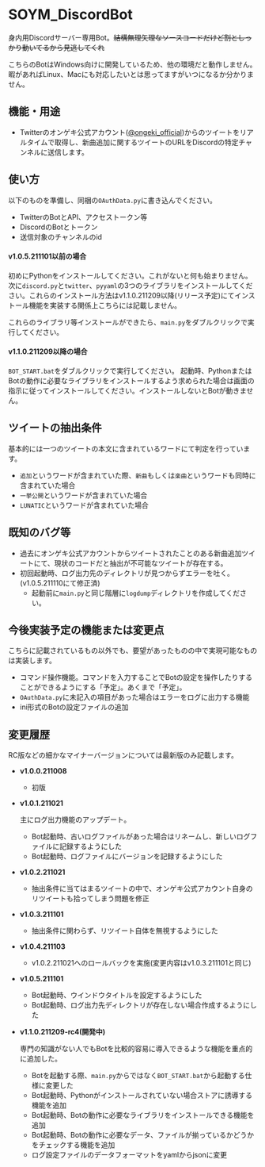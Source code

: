 # SOYM_DiscordBot
身内用Discordサーバー専用Bot。~~結構無理矢理なソースコードだけど割としっかり動いてるから見逃してくれ~~

こちらのBotはWindows向けに開発しているため、他の環境だと動作しません。暇があればLinux、Macにも対応したいとは思ってますがいつになるか分かりません。

## 機能・用途

- Twitterのオンゲキ公式アカウント([@ongeki_official](https://twitter.com/ongeki_official))からのツイートをリアルタイムで取得し、新曲追加に関するツイートのURLをDiscordの特定チャンネルに送信します。

## 使い方
以下のものを準備し、同梱の`OAuthData.py`に書き込んでください。

- TwitterのBotとAPI、アクセストークン等
- DiscordのBotとトークン
- 送信対象のチャンネルのid

#### v1.0.5.211101以前の場合
初めにPythonをインストールしてください。これがないと何も始まりません。
次に`discord.py`と`twitter`、`pyyaml`の3つのライブラリをインストールしてください。これらのインストール方法はv1.1.0.211209以降(リリース予定)にてインストール機能を実装する関係上こちらには記載しません。

これらのライブラリ等インストールができたら、`main.py`をダブルクリックで実行してください。

#### v1.1.0.211209以降の場合
`BOT_START.bat`をダブルクリックで実行してください。
起動時、PythonまたはBotの動作に必要なライブラリをインストールするよう求められた場合は画面の指示に従ってインストールしてください。インストールしないとBotが動きません。

## ツイートの抽出条件
基本的には一つのツイートの本文に含まれているワードにて判定を行っています。

- `追加`というワードが含まれていた際、`新曲`もしくは`楽曲`というワードも同時に含まれていた場合
- `一挙公開`というワードが含まれていた場合
- `LUNATIC`というワードが含まれていた場合

## 既知のバグ等

- 過去にオンゲキ公式アカウントからツイートされたことのある新曲追加ツイートにて、現状のコードだと抽出が不可能なツイートが存在する。
- 初回起動時、ログ出力先のディレクトリが見つからずエラーを吐く。(v1.0.5.211110にて修正済)
  - 起動前に`main.py`と同じ階層に`logdump`ディレクトリを作成してください。

## 今後実装予定の機能または変更点
こちらに記載されているもの以外でも、要望があったものの中で実現可能なものは実装します。

- コマンド操作機能。コマンドを入力することでBotの設定を操作したりすることができるようにする「予定」。あくまで「予定」。
- `OAuthData.py`に未記入の項目があった場合はエラーをログに出力する機能
- ini形式のBotの設定ファイルの追加

## 変更履歴
RC版などの細かなマイナーバージョンについては最新版のみ記載します。

- **v1.0.0.211008**
  - 初版
- **v1.0.1.211021**

  主にログ出力機能のアップデート。

  - Bot起動時、古いログファイルがあった場合はリネームし、新しいログファイルに記録するようにした
  - Bot起動時、ログファイルにバージョンを記録するようにした
- **v1.0.2.211021**
  - 抽出条件に当てはまるツイートの中で、オンゲキ公式アカウント自身のリツイートも拾ってしまう問題を修正
- **v1.0.3.211101**
  - 抽出条件に関わらず、リツイート自体を無視するようにした
- **v1.0.4.211103**
  - v1.0.2.211021へのロールバックを実施(変更内容はv1.0.3.211101と同じ)
- **v1.0.5.211101**
  - Bot起動時、ウインドウタイトルを設定するようにした
  - Bot起動時、ログ出力先ディレクトリが存在しない場合作成するようにした
- **v1.1.0.211209-rc4(開発中)**

  専門の知識がない人でもBotを比較的容易に導入できるような機能を重点的に追加した。

  - Botを起動する際、`main.py`からではなく`BOT_START.bat`から起動する仕様に変更した
  - Bot起動時、Pythonがインストールされていない場合ストアに誘導する機能を追加
  - Bot起動時、Botの動作に必要なライブラリをインストールできる機能を追加
  - Bot起動時、Botの動作に必要なデータ、ファイルが揃っているかどうかをチェックする機能を追加
  - ログ設定ファイルのデータフォーマットをyamlからjsonに変更